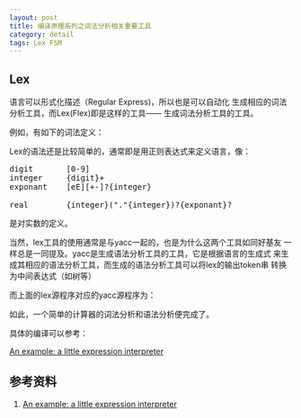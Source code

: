 ```yaml
---
layout: post
title: 编译原理系列之词法分析相关重要工具
category: detail
tags: Lex FSM
---
```


## Lex

语言可以形式化描述（Regular Express)，所以也是可以自动化
生成相应的词法分析工具，而Lex(Flex)即是这样的工具——
生成词法分析工具的工具。

例如，有如下的词法定义：


<script src="https://gist.github.com/towerjoo/5625561.js"></script>

Lex的语法还是比较简单的，通常即是用正则表达式来定义语言，像：


<pre>
digit       [0-9]
integer     {digit}+
exponant    [eE][+-]?{integer}

real        {integer}("."{integer})?{exponant}?
</pre>

是对实数的定义。

当然，lex工具的使用通常是与yacc一起的，也是为什么这两个工具如同好基友
一样总是一同提及。yacc是生成语法分析工具的工具，它是根据语言的生成式
来生成其相应的语法分析工具，而生成的语法分析工具可以将lex的输出token串
转换为中间表达式（如树等）

而上面的lex源程序对应的yacc源程序为：

<script src="https://gist.github.com/towerjoo/5625588.js"></script>

如此，一个简单的计算器的词法分析和语法分析便完成了。

具体的编译可以参考：

[An example: a little expression interpreter][An example: a little expression interpreter]

## 参考资料

1. [An example: a little expression interpreter][An example: a little expression interpreter]

[An example: a little expression interpreter]: http://pltplp.net/lex-yacc/example.html.en
